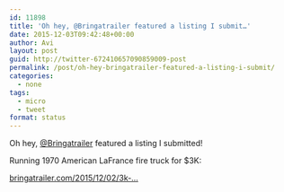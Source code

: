 ```yaml
---
id: 11898
title: 'Oh hey, @Bringatrailer featured a listing I submit…'
date: 2015-12-03T09:42:48+00:00
author: Avi
layout: post
guid: http://twitter-672410657090859009-post
permalink: /post/oh-hey-bringatrailer-featured-a-listing-i-submit/
categories:
  - none
tags:
  - micro
  - tweet
format: status
---
```

Oh hey, [@Bringatrailer](http://twitter.com/Bringatrailer) featured a listing I submitted!

Running 1970 American LaFrance fire truck for $3K:

[bringatrailer.com/2015/12/02/3k-…](http://bringatrailer.com/2015/12/02/3k-running-driving-1970-american-lafrance-firetruck/)